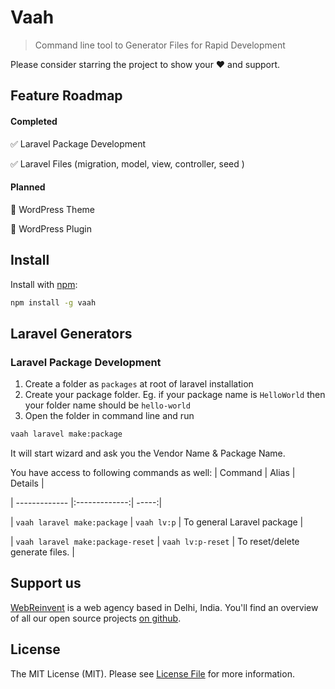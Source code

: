 # Vaah

> Command line tool to Generator Files for Rapid Development

Please consider starring the project to show your :heart: and support.

## Feature Roadmap

#### Completed
:white_check_mark: Laravel Package Development

:white_check_mark: Laravel Files (migration, model, view, controller, seed )


#### Planned
:black_square_button: WordPress Theme

:black_square_button: WordPress Plugin



## Install

Install with [npm](https://www.npmjs.com/):

```sh
npm install -g vaah
```

## Laravel Generators

### Laravel Package Development
1. Create a folder as `packages` at root of laravel installation
2. Create your package folder. Eg. if your package name is `HelloWorld` then your folder name should be `hello-world`
3. Open the folder in command line and run 
```sh
vaah laravel make:package
```
It will start wizard and ask you the Vendor Name & Package Name.

You have access to following commands as well:
| Command        | Alias           | Details  |

| ------------- |:-------------:| -----:|

| `vaah laravel make:package`      | `vaah lv:p` | To general Laravel package |

| `vaah laravel make:package-reset`      | `vaah lv:p-reset`      |   To reset/delete generate files. |


## Support us

[WebReinvent](https://www.webreinvent.com) is a web agency based in Delhi, India. You'll find an overview of all our open source projects [on github](https://github.com/webreinvent).

## License

The MIT License (MIT). Please see [License File](LICENSE) for more information.
